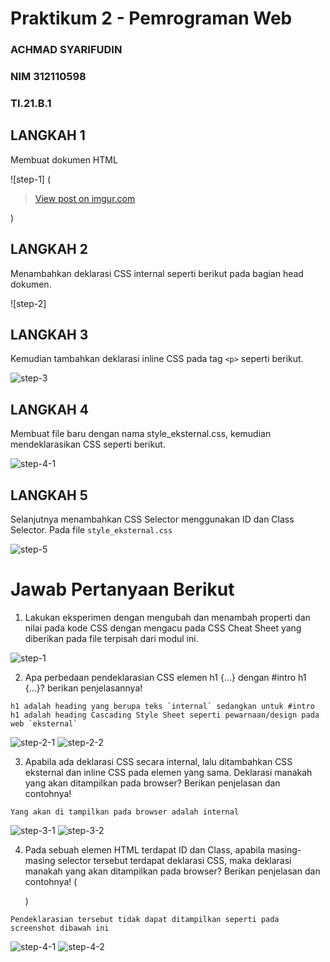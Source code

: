 # Praktikum 2 - Pemrograman Web
### ACHMAD SYARIFUDIN
### NIM 312110598
### TI.21.B.1

## LANGKAH 1
Membuat dokumen HTML

![step-1] (<blockquote class="imgur-embed-pub" lang="en" data-id="9sl4Ced"><a href="https://imgur.com/9sl4Ced">View post on imgur.com</a></blockquote><script async src="//s.imgur.com/min/embed.js" charset="utf-8"></script>)

## LANGKAH 2
Menambahkan deklarasi CSS internal seperti berikut pada bagian head dokumen. 

![step-2]  

## LANGKAH 3
Kemudian tambahkan deklarasi inline CSS pada tag `<p>` seperti berikut.

![step-3](https://imgur.com/ldUoyeH.png)

## LANGKAH 4
Membuat file baru dengan nama style_eksternal.css, kemudian mendeklarasikan CSS seperti berikut.

![step-4-1](https://imgur.com/ZUaFncf.png)


## LANGKAH 5
Selanjutnya menambahkan CSS Selector menggunakan ID dan Class Selector. Pada file `style_eksternal.css`

![step-5](https://imgur.com/poOBFHe.png)

# Jawab Pertanyaan Berikut
1. Lakukan eksperimen dengan mengubah dan menambah properti dan nilai pada kode CSS
dengan mengacu pada CSS Cheat Sheet yang diberikan pada file terpisah dari modul ini.

![step-1](https://imgur.com/f4gZv4I.png)

2. Apa perbedaan pendeklarasian CSS elemen h1 {...} dengan #intro h1 {...}? berikan
penjelasannya!
```
h1 adalah heading yang berupa teks `internal` sedangkan untuk #intro h1 adalah heading Cascading Style Sheet seperti pewarnaan/design pada web `eksternal`
```
![step-2-1](https://imgur.com/0JVMkfG.png)
![step-2-2](https://imgur.com/RJOtpPO.png)

3. Apabila ada deklarasi CSS secara internal, lalu ditambahkan CSS eksternal dan inline CSS pada elemen yang sama. Deklarasi manakah yang akan ditampilkan pada browser? Berikan penjelasan dan contohnya!
```
Yang akan di tampilkan pada browser adalah internal
```
![step-3-1](https://imgur.com/P9vglBv.png)
![step-3-2](https://imgur.com/bNYKy5H.png)

4. Pada sebuah elemen HTML terdapat ID dan Class, apabila masing-masing selector tersebut terdapat deklarasi CSS, maka deklarasi manakah yang akan ditampilkan pada browser? Berikan penjelasan dan contohnya! ( <p id="paragraf-1" class="text-paragraf"> )
```
Pendeklarasian tersebut tidak dapat ditampilkan seperti pada screenshot dibawah ini
```
![step-4-1](https://imgur.com/Jugu9Pc.png)
![step-4-2](https://imgur.com/1Lbd2kL.png)

